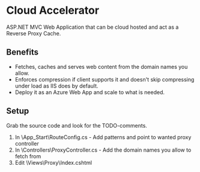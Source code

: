 # Cloud Accelerator
ASP.NET MVC Web Application that can be cloud hosted and act as a Reverse Proxy Cache.

## Benefits
* Fetches, caches and serves web content from the domain names you allow.
* Enforces compression if client supports it and doesn't skip compressing under load as IIS does by default.
* Deploy it as an Azure Web App and scale to what is needed.

## Setup
Grab the source code and look for the TODO-comments.

1. In \App_Start\RouteConfig.cs - Add patterns and point to wanted proxy controller
2. In \Controllers\ProxyController.cs - Add the domain names you allow to fetch from
3. Edit \Views\Proxy\Index.cshtml
